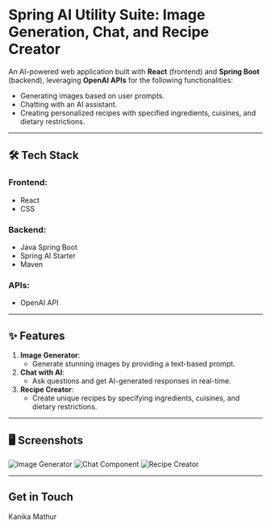 # Spring AI Utility Suite: Image Generation, Chat, and Recipe Creator

An AI-powered web application built with **React** (frontend) and **Spring Boot** (backend), leveraging **OpenAI APIs** for the following functionalities:
- Generating images based on user prompts.
- Chatting with an AI assistant.
- Creating personalized recipes with specified ingredients, cuisines, and dietary restrictions.

---

## 🛠️ Tech Stack

### Frontend:
- React
- CSS

### Backend:
- Java Spring Boot
- Spring AI Starter
- Maven

### APIs:
- OpenAI API

---

## ✨ Features
1. **Image Generator**:
   - Generate stunning images by providing a text-based prompt.
2. **Chat with AI**:
   - Ask questions and get AI-generated responses in real-time.
3. **Recipe Creator**:
   - Create unique recipes by specifying ingredients, cuisines, and dietary restrictions.

---

## 🖥️ Screenshots
![Image Generator]()
![Chat Component]()
![Recipe Creator]()

---

## Get in Touch
Kanika Mathur



